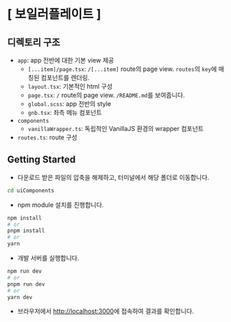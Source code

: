 # [ 보일러플레이트 ]

## 디렉토리 구조

- `app`: app 전반에 대한 기본 view 제공
  - `[...item]/page.tsx`: `/[...item]` route의 page view. `routes`의 `key`에 매칭된 컴포넌트를 렌더링.
  - `layout.tsx`: 기본적인 html 구성
  - `page.tsx`: `/` route의 page view. `/README.md`를 보여줍니다.
  - `global.scss`: app 전반의 style
  - `gnb.tsx`: 좌측 메뉴 컴포넌트
- `components`
  - `vanillaWrapper.ts`: 독립적인 VanillaJS 환경의 wrapper 컴포넌트
- `routes.ts`: route 구성

## Getting Started

- 다운로드 받은 파일의 압축을 해제하고, 터미널에서 해당 폴더로 이동합니다.

```bash
cd uiComponents
```

- npm module 설치를 진행합니다.

```bash
npm install
# or
pnpm install
# or
yarn
```

- 개발 서버를 실행합니다.

```bash
npm run dev
# or
pnpm run dev
# or
yarn dev
```

- 브라우저에서 [http://localhost:3000](http://localhost:3000)에 접속하여 결과를 확인합니다.
